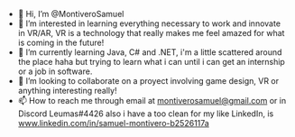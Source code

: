 - 👋 Hi, I’m @MontiveroSamuel
- 👀 I’m interested in learning everything necessary to work and innovate in VR/AR,
VR is a technology that really makes me feel amazed for what is coming in the future!
- 🌱 I’m currently learning Java, C# and .NET, i'm a little scattered around
the place haha but trying to learn what i can until i can get an internship or a job in software.
- 💞️ I’m looking to collaborate on a proyect involving game design, VR or anything interesting really!
- 📫 How to reach me through email at montiverosamuel@gmail.com or in Discord Leumas#4426
also i have a too clean for my like LinkedIn, is www.linkedin.com/in/samuel-montivero-b2526117a


<!---
MontiveroSamuel/MontiveroSamuel is a ✨ special ✨ repository because its `README.md` (this file) appears on your GitHub profile.
You can click the Preview link to take a look at your changes.
--->
